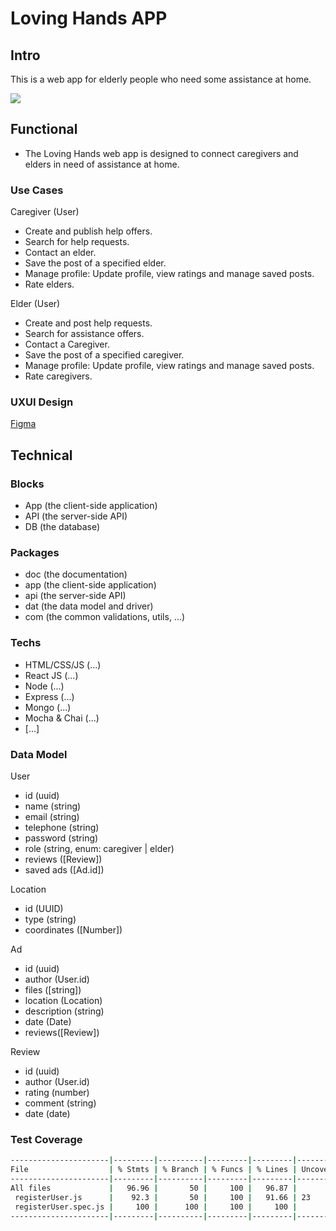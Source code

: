 # Loving Hands APP

## Intro

This is a web app for elderly people who need some assistance at home.

![](https://media1.giphy.com/media/v1.Y2lkPTc5MGI3NjExb3BoOGxjemJqb29kdmFjbml5dWdyemhodW03aGYzM2EwMHkyNWlkYyZlcD12MV9pbnRlcm5hbF9naWZfYnlfaWQmY3Q9Zw/icamgh2X6Cego/giphy.webp)

## Functional

- The Loving Hands web app is designed to connect caregivers and elders in need of assistance at home.

### Use Cases

Caregiver (User)

- Create and publish help offers.
- Search for help requests.
- Contact an elder.
- Save the post of a specified elder.
- Manage profile: Update profile, view ratings and manage saved posts.
- Rate elders.

Elder (User)

- Create and post help requests.
- Search for assistance offers.
- Contact a Caregiver.
- Save the post of a specified caregiver.
- Manage profile: Update profile, view ratings and manage saved posts.
- Rate caregivers.

### UXUI Design

[Figma](https://www.figma.com/design/vvDGYcAaFPJKgUSgKO6Gkm/LovingHands?node-id=0-1&node-type=canvas&t=QOzUYzlKPp6uLx4E-0)

## Technical

### Blocks

- App (the client-side application)
- API (the server-side API)
- DB (the database)

### Packages

- doc (the documentation)
- app (the client-side application)
- api (the server-side API)
- dat (the data model and driver)
- com (the common validations, utils, ...)

### Techs

- HTML/CSS/JS (...)
- React JS (...)
- Node (...)
- Express (...)
- Mongo (...)
- Mocha & Chai (...)
- [...]

### Data Model

User

- id (uuid)
- name (string)
- email (string)
- telephone (string)
- password (string)
- role (string, enum: caregiver | elder)
- reviews ([Review])
- saved ads ([Ad.id])

Location

- id (UUID)
- type (string)
- coordinates ([Number])

Ad

- id (uuid)
- author (User.id)
- files ([string])
- location (Location)
- description (string)
- date (Date)
- reviews([Review])

Review

- id (uuid)
- author (User.id)
- rating (number)
- comment (string)
- date (date)

### Test Coverage

```sh
----------------------|---------|----------|---------|---------|-------------------
File                  | % Stmts | % Branch | % Funcs | % Lines | Uncovered Line #s
----------------------|---------|----------|---------|---------|-------------------
All files             |   96.96 |       50 |     100 |   96.87 |
 registerUser.js      |    92.3 |       50 |     100 |   91.66 | 23
 registerUser.spec.js |     100 |      100 |     100 |     100 |
----------------------|---------|----------|---------|---------|-------------------
```
